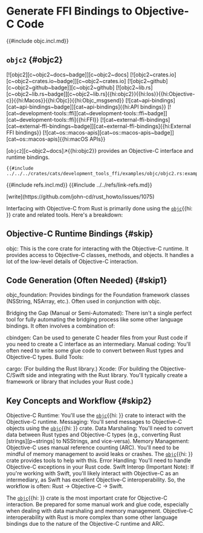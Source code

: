 # Generate FFI Bindings to Objective-C Code

{{#include objc.incl.md}}

## `objc2` {#objc2}

[![objc2][c~objc2~docs~badge]][c~objc2~docs] [![objc2~crates.io][c~objc2~crates.io~badge]][c~objc2~crates.io] [![objc2~github][c~objc2~github~badge]][c~objc2~github] [![objc2~lib.rs][c~objc2~lib.rs~badge]][c~objc2~lib.rs]{{hi:objc2}}{{hi:Ios}}{{hi:Objective-c}}{{hi:Macos}}{{hi:Objc}}{{hi:Objc_msgsend}} [![cat~api-bindings][cat~api-bindings~badge]][cat~api-bindings]{{hi:API bindings}} [![cat~development-tools::ffi][cat~development-tools::ffi~badge]][cat~development-tools::ffi]{{hi:FFI}} [![cat~external-ffi-bindings][cat~external-ffi-bindings~badge]][cat~external-ffi-bindings]{{hi:External FFI bindings}} [![cat~os::macos-apis][cat~os::macos-apis~badge]][cat~os::macos-apis]{{hi:macOS APIs}}

[`objc2`][c~objc2~docs]↗{{hi:objc2}} provides an Objective-C interface and runtime bindings.

```rust,editable
{{#include ../../../crates/cats/development_tools_ffi/examples/objc/objc2.rs:example}}
```

{{#include refs.incl.md}}
{{#include ../../refs/link-refs.md}}

<div class="hidden">
[write](https://github.com/john-cd/rust_howto/issues/1075)

Interfacing with Objective-C from Rust is primarily done using the [`objc`]( ){{hi: }} crate and related tools. Here's a breakdown:

## Objective-C Runtime Bindings {#skip}

objc: This is the core crate for interacting with the Objective-C runtime. It provides access to Objective-C classes, methods, and objects. It handles a lot of the low-level details of Objective-C interaction.

## Code Generation (Often Needed) {#skip1}

objc_foundation: Provides bindings for the Foundation framework classes (NSString, NSArray, etc.). Often used in conjunction with objc.

Bridging the Gap (Manual or Semi-Automated): There isn't a single perfect tool for fully automating the bridging process like some other language bindings. It often involves a combination of:

cbindgen: Can be used to generate C header files from your Rust code if you need to create a C interface as an intermediary.
Manual coding: You'll often need to write some glue code to convert between Rust types and Objective-C types.
Build Tools:

cargo: (For building the Rust library.)
Xcode: (For building the Objective-C/Swift side and integrating with the Rust library. You'll typically create a framework or library that includes your Rust code.)

## Key Concepts and Workflow {#skip2}

Objective-C Runtime: You'll use the [`objc`]( ){{hi: }} crate to interact with the Objective-C runtime.
Messaging: You'll send messages to Objective-C objects using the [`objc`]( ){{hi: }} crate.
Data Marshaling: You'll need to convert data between Rust types and Objective-C types (e.g., converting Rust [strings][p~strings] to NSStrings, and vice-versa).
Memory Management: Objective-C uses manual reference counting (ARC). You'll need to be mindful of memory management to avoid leaks or crashes. The [`objc`]( ){{hi: }} crate provides tools to help with this.
Error Handling: You'll need to handle Objective-C exceptions in your Rust code.
Swift Interop (Important Note): If you're working with Swift, you'll likely interact with Objective-C as an intermediary, as Swift has excellent Objective-C interoperability. So, the workflow is often: Rust -> Objective-C -> Swift.

The [`objc`]( ){{hi: }} crate is the most important crate for Objective-C interaction. Be prepared for some manual work and glue code, especially when dealing with data marshaling and memory management. Objective-C interoperability with Rust is more complex than some other language bindings due to the nature of the Objective-C runtime and ARC.
</div>
